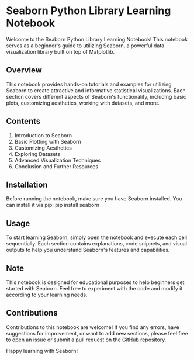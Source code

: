 # Seaborn Python Library Learning Notebook

Welcome to the Seaborn Python Library Learning Notebook! This notebook serves as a beginner's guide to utilizing Seaborn, a powerful data visualization library built on top of Matplotlib.

## Overview
This notebook provides hands-on tutorials and examples for utilizing Seaborn to create attractive and informative statistical visualizations. Each section covers different aspects of Seaborn's functionality, including basic plots, customizing aesthetics, working with datasets, and more.

## Contents
1. Introduction to Seaborn
2. Basic Plotting with Seaborn
3. Customizing Aesthetics
4. Exploring Datasets
5. Advanced Visualization Techniques
6. Conclusion and Further Resources

## Installation
Before running the notebook, make sure you have Seaborn installed. You can install it via pip: pip install seaborn 


## Usage
To start learning Seaborn, simply open the notebook and execute each cell sequentially. Each section contains explanations, code snippets, and visual outputs to help you understand Seaborn's features and capabilities.

## Note
This notebook is designed for educational purposes to help beginners get started with Seaborn. Feel free to experiment with the code and modify it according to your learning needs.

## Contributions
Contributions to this notebook are welcome! If you find any errors, have suggestions for improvement, or want to add new sections, please feel free to open an issue or submit a pull request on the [GitHub repository](https://github.com/ISmokeData/seaborn).

Happy learning with Seaborn!
